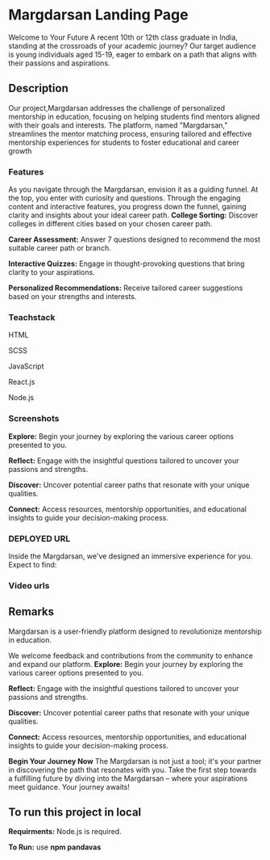 # Margdarsan Landing Page
Welcome to Your Future 
A recent 10th or 12th class graduate in India, standing at the crossroads of your academic journey? Our target audience is young individuals aged 15-19, eager to 
embark on a path that aligns with their passions and aspirations.

## Description
Our project,Margdarsan addresses the challenge of personalized mentorship in education, focusing on helping students find mentors aligned with their goals and interests. The platform, named "Margdarsan," streamlines the mentor matching process, ensuring tailored and effective mentorship experiences for students to foster educational and career growth

### Features
As you navigate through the Margdarsan, envision it as a guiding funnel. At the top, you enter with curiosity and questions. Through the engaging content and interactive features, you progress down the funnel, gaining clarity and insights about your ideal career path.
**College Sorting:** Discover colleges in different cities based on your chosen career path.

**Career Assessment:** Answer 7 questions designed to recommend the most suitable career path or branch.

**Interactive Quizzes:** Engage in thought-provoking questions that bring clarity to your aspirations.

**Personalized Recommendations:** Receive tailored career suggestions based on your strengths and interests.

### Teachstack
HTML

SCSS

JavaScript

React.js

Node.js

### Screenshots
**Explore:** Begin your journey by exploring the various career options presented to you.

**Reflect:** Engage with the insightful questions tailored to uncover your passions and strengths.

**Discover:** Uncover potential career paths that resonate with your unique qualities.

**Connect:** Access resources, mentorship opportunities, and educational insights to guide your decision-making process.


### DEPLOYED URL

Inside the Margdarsan, we've designed an immersive experience for you. Expect to find:

### Video urls

## Remarks
Margdarsan is a user-friendly platform designed to revolutionize mentorship in education.

We welcome feedback and contributions from the community to enhance and expand our platform.
**Explore:** Begin your journey by exploring the various career options presented to you.

**Reflect:** Engage with the insightful questions tailored to uncover your passions and strengths.

**Discover:** Uncover potential career paths that resonate with your unique qualities.

**Connect:** Access resources, mentorship opportunities, and educational insights to guide your decision-making process.

**Begin Your Journey Now**
The Margdarsan is not just a tool; it's your partner in discovering the path that resonates with you. Take the first step towards a fulfilling future by diving into the Margdarsan – where your aspirations meet guidance. Your journey awaits!
## To run this project in local
**Requirments:** Node.js is required.

**To Run:** use **npm pandavas** 
